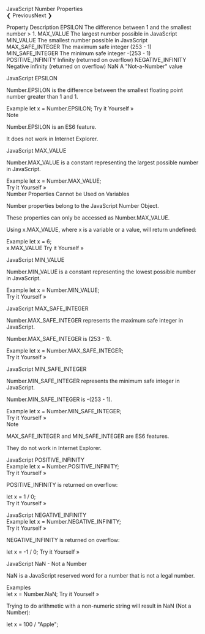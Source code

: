 JavaScript Number Properties	
❮ PreviousNext ❯	
    
Property	Description
EPSILON	The difference between 1 and the smallest number > 1.
MAX_VALUE	The largest number possible in JavaScript
MIN_VALUE	The smallest number possible in JavaScript
MAX_SAFE_INTEGER	The maximum safe integer (253 - 1)
MIN_SAFE_INTEGER	The minimum safe integer -(253 - 1)
POSITIVE_INFINITY	Infinity (returned on overflow)
NEGATIVE_INFINITY	Negative infinity (returned on overflow)
NaN	A "Not-a-Number" value
    
JavaScript EPSILON	
    
Number.EPSILON is the difference between the smallest floating point number greater than 1 and 1.	
    
Example	
let x = Number.EPSILON;	
Try it Yourself »	
Note	
    
Number.EPSILON is an ES6 feature.	
    
It does not work in Internet Explorer.	
    
    
JavaScript MAX_VALUE	
    
Number.MAX_VALUE is a constant representing the largest possible number in JavaScript.	
    
Example	
let x = Number.MAX_VALUE;	
Try it Yourself »	
Number Properties Cannot be Used on Variables	
    
Number properties belong to the JavaScript Number Object.	
    
These properties can only be accessed as Number.MAX_VALUE.	
    
Using x.MAX_VALUE, where x is a variable or a value, will return undefined:	
    
Example	
let x = 6;	
x.MAX_VALUE	
Try it Yourself »	
    
JavaScript MIN_VALUE	
    
Number.MIN_VALUE is a constant representing the lowest possible number in JavaScript.	
    
Example	
let x = Number.MIN_VALUE;	
Try it Yourself »	
    
JavaScript MAX_SAFE_INTEGER	
    
Number.MAX_SAFE_INTEGER represents the maximum safe integer in JavaScript.	
    
Number.MAX_SAFE_INTEGER is (253 - 1).	
    
Example	
let x = Number.MAX_SAFE_INTEGER;	
Try it Yourself »	
    
JavaScript MIN_SAFE_INTEGER	
    
Number.MIN_SAFE_INTEGER represents the minimum safe integer in JavaScript.	
    
Number.MIN_SAFE_INTEGER is -(253 - 1).	
    
Example	
let x = Number.MIN_SAFE_INTEGER;	
Try it Yourself »	
Note	
    
MAX_SAFE_INTEGER and MIN_SAFE_INTEGER are ES6 features.	
    
They do not work in Internet Explorer.	
    
    
    
JavaScript POSITIVE_INFINITY	
Example	
let x = Number.POSITIVE_INFINITY;	
Try it Yourself »	
    
POSITIVE_INFINITY is returned on overflow:	
    
let x = 1 / 0;	
Try it Yourself »	
    
JavaScript NEGATIVE_INFINITY	
Example	
let x = Number.NEGATIVE_INFINITY;	
Try it Yourself »	
    
NEGATIVE_INFINITY is returned on overflow:	
    
let x = -1 / 0;	
Try it Yourself »	
    
JavaScript NaN - Not a Number	
    
NaN is a JavaScript reserved word for a number that is not a legal number.	
    
Examples	
let x = Number.NaN;	
Try it Yourself »	
    
Trying to do arithmetic with a non-numeric string will result in NaN (Not a Number):	
    
let x = 100 / "Apple";	
    
